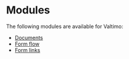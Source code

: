 # Modules

The following modules are available for Valtimo:

* [Documents](document.md)
* [Form flow](form-flow.md)
* [Form links](form-link.md)
